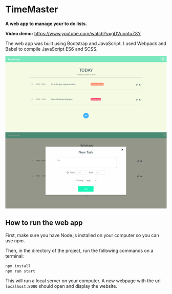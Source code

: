 # TimeMaster
**A web app to manage your to do lists.**

**Video demo:** https://www.youtube.com/watch?v=gDVuontuZ8Y

The web app was built using Bootstrap and JavaScript.
I used Webpack and Babel to compile JavaScript ES6 and SCSS.

![Alt text](https://github.com/ztsorojev/TimeMaster/blob/master/src/img/Home.PNG)
![Alt text](https://github.com/ztsorojev/TimeMaster/blob/master/src/img/New_task.PNG)



## How to run the web app

First, make sure you have Node.js installed on your computer so you can use npm.

Then, in the directory of the project, run the following commands on a terminal:
```
npm install
npm run start
```

This will run a local server on your computer.
A new webpage with the url `localhost:8080` should open and display the website.

